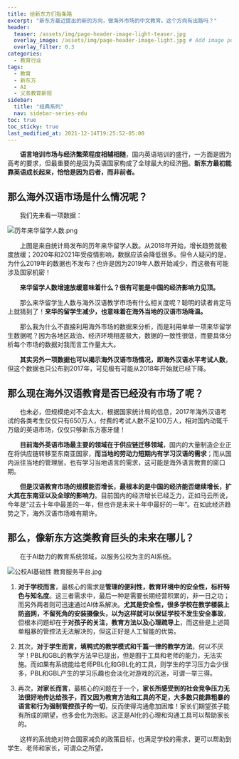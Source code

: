 ```yaml
---
title: 给新东方们指条路
excerpt: "新东方最近提出的新的方向，做海外市场的中文教育。这个方向有出路吗？"
header:
  teaser: /assets/img/page-header-image-light-teaser.jpg
  overlay_image: /assets/img/page-header-image-light.jpg # Add image post (optional)
  overlay_filter: 0.3
categories:
  - 教育行业
tags: 
  - 教育
  - 新东方
  - AI
  - 义务教育新规
sidebar:
  title: "经典系列"
  nav: sidebar-series-edu
toc: true
toc_sticky: true
last_modified_at: 2021-12-14T19:25:52-05:00
---
```


&emsp;&emsp;**语言培训市场与经济繁荣程度相辅相随**，国内英语培训的盛行，一方面是因为高考的要求，但最重要的是因为英语国家构成了全球最大的经济圈。**新东方最初能靠英语成长起来，恰恰是因为后者，而非前者。**

## 那么海外汉语市场是什么情况呢？

&emsp;&emsp;我们先来看一项数据：

<img src="https://cdn.jsdelivr.net/gh/kewtgh/PicSunflowers@main/2021/12/14-14-54-34-%E5%8E%86%E5%B9%B4%E6%9D%A5%E5%8D%8E%E7%95%99%E5%AD%A6%E4%BA%BA%E6%95%B0.png" alt="历年来华留学人数.png"  />

&emsp;&emsp;上图是来自统计局发布的历年来华留学人数。从2018年开始，增长趋势就极度放缓；2020年和2021年受疫情影响，数据应该会降低很多。但令人疑问的是，为什么2019年的数据也不发布？也许是因为2019年人数开始减少，而这极有可能涉及国家机密！

&emsp;&emsp;**来华留学人数增速放缓意味着什么？很有可能是中国的经济影响力见顶。**

&emsp;&emsp;那么来华留学生人数与海外汉语教学市场有什么相关度呢？聪明的读者肯定马上就猜到了！**来华的留学生减少，也意味着在海外当地的汉语市场降温。** 

&emsp;&emsp;那么我为什么不直接利用海外市场的数据来分析，而是利用单单一项来华留学生数据呢？因为各地区政治、经济环境相差极大，数据的一致性很低，而要具体分析每个市场的数据对我而言工作量太大。

&emsp;&emsp;**其实另外一项数据也可以揭示海外汉语市场情况，即海外汉语水平考试人数**，但这个数据也只公布到2017年，可见极有可能从2018年开始就已经下降。

## 那么现在海外汉语教育是否已经没有市场了呢？

&emsp;&emsp;也未必，但规模绝对不会太大，根据国家统计局的信息，2017年海外汉语考试的各类考生仅仅只有650万人，付费的考试人数不足100万人，相对国内动辄千万级的英语市场，仅仅只够新东方塞牙缝！

&emsp;&emsp;**目前海外英语市场最主要的领域在于供应链迁移领域**，国内的大量制造企业正在将供应链转移至东南亚国家，**而当地的劳动力短期内有学习汉语的需求**；而从国内派往当地的管理层，也有学习当地语言的需求，这可能是海外语言教育的窗口期。

&emsp;&emsp;**但是汉语教育市场的规模能否增长，最根本的是中国的经济能否继续增长，扩大其在东南亚以及全球的影响力**。目前国内的经济增长已经乏力，正如马云所说，今年是“过去十年中最差的一年，但也许是未来十年中最好的一年”。在如此经济趋势之下，海外汉语市场难有期许。

## 那么，像新东方这类教育巨头的未来在哪儿？

&emsp;&emsp;在于AI助力的教育系统领域，以服务公校为主的AI系统。

<img src="https://cdn.jsdelivr.net/gh/kewtgh/PicSunflowers@main/2021/12/14-15-33-56-%E5%85%AC%E6%A0%A1AI%E5%9F%BA%E7%A1%80%E6%80%A7%20%E6%95%99%E8%82%B2%E6%9C%8D%E5%8A%A1%E5%B9%B3%E5%8F%B0.jpg" alt="公校AI基础性 教育服务平台.jpg"  />

1. **对于学校而言**，最核心的需求是**管理的便利性，教育环境中的安全性，标杆特色与知名度**。这三者需求中，最后一种是需要长期经营积累的，非一日之功；而另外两者则可迅速通过AI体系解决。**尤其是安全性，很多学校在教学楼装上防盗网，不留死角的安装摄像头，以为这样就可以保证学校不发生安全事故**，但根本问题却在于**对孩子的关注，教育方法以及心理疏导上**，而这些是上述简单粗暴的管控法无法解决的，但这正好是人工智能的优势。

2. 其次，**对于学生而言，填鸭式的教学模式和千篇一律的教学方法**，何以不厌学！PBL和GBL的教学方法早已提出，但是囿于工具和老师的能力，无法实施。而如果有系统能给老师PBL化和GBL化的工具，则学生的学习压力会少很多，PBL和GBL产生的学习乐趣也会淡化对游戏的沉迷，可谓一举三得。

3. 再次，**对家长而言**，最核心的问题在于一个，**家长所感受到的社会竞争压力无法很好地传达给孩子，而又因为教育方法和工具的不足，大多数只能靠粗暴的语言和行为强制管控孩子的一切**，反而使得沟通愈加困难！家长们期望孩子能有所成的期望，也多会化为泡影。这正是AI化的心理和沟通工具可以帮助家长的。

&emsp;&emsp;这样的系统绝对符合国家减负的政策目标，也满足学校的需求，更可以帮助到学生、老师和家长，可谓众之所望。
